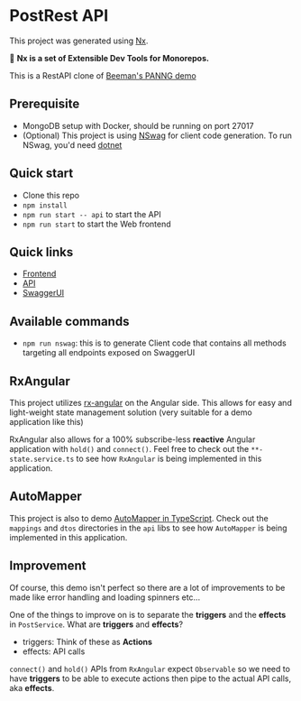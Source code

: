 # PostRest API

This project was generated using [Nx](https://nx.dev).

🔎 **Nx is a set of Extensible Dev Tools for Monorepos.**

This is a RestAPI clone of [Beeman's PANNG demo](https://github.com/beeman/panng-stack)

## Prerequisite

- MongoDB setup with Docker, should be running on port 27017
- (Optional) This project is using [NSwag](https://github.com/RicoSuter/NSwag) for client code generation. To run NSwag, you'd need [dotnet](https://dotnet.microsoft.com/)

## Quick start

- Clone this repo
- `npm install`
- `npm run start -- api` to start the API
- `npm run start` to start the Web frontend

## Quick links

- [Frontend](http://localhost:4200)
- [API](http://localhost:8080)
- [SwaggerUI](http://localhost:8080/api/docs)

## Available commands

- `npm run nswag`: this is to generate Client code that contains all methods targeting all endpoints exposed on SwaggerUI

## RxAngular

This project utilizes [rx-angular](https://rx-angular.github.io/rx-angular/) on the Angular side. This allows for easy and light-weight state management solution (very suitable for a demo application like this)

RxAngular also allows for a 100% subscribe-less **reactive** Angular application with `hold()` and `connect()`. Feel free to check out the `**-state.service.ts` to see how `RxAngular` is being implemented in this application.

## AutoMapper

This project is also to demo [AutoMapper in TypeScript](https://github.com/nartc/mapper). Check out the `mappings` and `dtos` directories in the `api` libs to see how `AutoMapper` is being implemented in this application.  

## Improvement

Of course, this demo isn't perfect so there are a lot of improvements to be made like error handling and loading spinners etc...

One of the things to improve on is to separate the **triggers** and the **effects** in `PostService`. What are **triggers** and **effects**?

- triggers: Think of these as **Actions**
- effects: API calls

`connect()` and `hold()` APIs from `RxAngular` expect `Observable` so we need to have **triggers** to be able to execute actions then pipe to the actual API calls, aka **effects**. 
